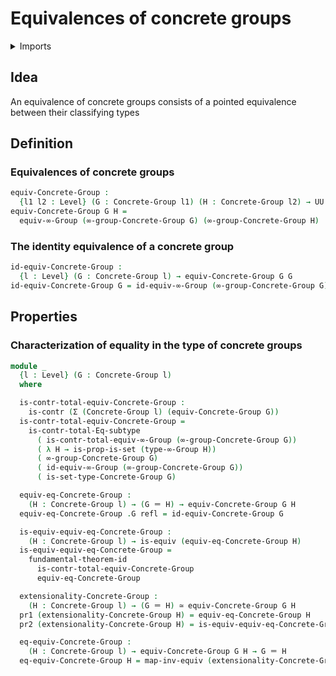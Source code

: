# Equivalences of concrete groups

<details><summary>Imports</summary>
```agda
module group-theory.equivalences-concrete-groups where
open import foundation.contractible-types
open import foundation.dependent-pair-types
open import foundation.equivalences
open import foundation.fundamental-theorem-of-identity-types
open import foundation.identity-types
open import foundation.sets
open import foundation.subtype-identity-principle
open import foundation.universe-levels
open import group-theory.concrete-groups
open import group-theory.equivalences-higher-groups
open import group-theory.higher-groups
```
</details>

## Idea

An equivalence of concrete groups consists of a pointed equivalence between their classifying types

## Definition

### Equivalences of concrete groups

```agda
equiv-Concrete-Group :
  {l1 l2 : Level} (G : Concrete-Group l1) (H : Concrete-Group l2) → UU (l1 ⊔ l2)
equiv-Concrete-Group G H =
  equiv-∞-Group (∞-group-Concrete-Group G) (∞-group-Concrete-Group H)
```

### The identity equivalence of a concrete group

```agda
id-equiv-Concrete-Group :
  {l : Level} (G : Concrete-Group l) → equiv-Concrete-Group G G
id-equiv-Concrete-Group G = id-equiv-∞-Group (∞-group-Concrete-Group G)
```

## Properties

### Characterization of equality in the type of concrete groups

```agda
module _
  {l : Level} (G : Concrete-Group l)
  where

  is-contr-total-equiv-Concrete-Group :
    is-contr (Σ (Concrete-Group l) (equiv-Concrete-Group G))
  is-contr-total-equiv-Concrete-Group =
    is-contr-total-Eq-subtype
      ( is-contr-total-equiv-∞-Group (∞-group-Concrete-Group G))
      ( λ H → is-prop-is-set (type-∞-Group H))
      ( ∞-group-Concrete-Group G)
      ( id-equiv-∞-Group (∞-group-Concrete-Group G))
      ( is-set-type-Concrete-Group G)

  equiv-eq-Concrete-Group :
    (H : Concrete-Group l) → (G ＝ H) → equiv-Concrete-Group G H
  equiv-eq-Concrete-Group .G refl = id-equiv-Concrete-Group G

  is-equiv-equiv-eq-Concrete-Group :
    (H : Concrete-Group l) → is-equiv (equiv-eq-Concrete-Group H)
  is-equiv-equiv-eq-Concrete-Group =
    fundamental-theorem-id
      is-contr-total-equiv-Concrete-Group
      equiv-eq-Concrete-Group

  extensionality-Concrete-Group :
    (H : Concrete-Group l) → (G ＝ H) ≃ equiv-Concrete-Group G H
  pr1 (extensionality-Concrete-Group H) = equiv-eq-Concrete-Group H
  pr2 (extensionality-Concrete-Group H) = is-equiv-equiv-eq-Concrete-Group H

  eq-equiv-Concrete-Group :
    (H : Concrete-Group l) → equiv-Concrete-Group G H → G ＝ H
  eq-equiv-Concrete-Group H = map-inv-equiv (extensionality-Concrete-Group H)
```

